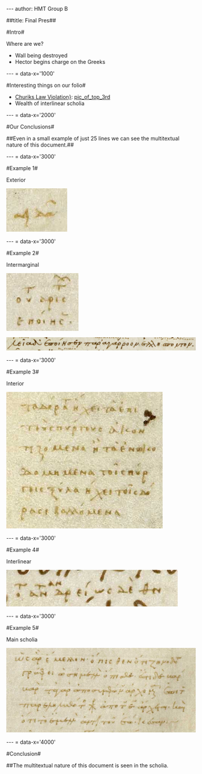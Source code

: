 --- author: HMT Group B

##title: Final Pres##

#Intro#

Where are we?

- Wall being destroyed
- Hector begins charge on the Greeks

--- = data-x='1000'

#Interesting things on our folio#

- [Churiks Law Violation}](): [pic_of_top_3rd]
- Wealth of interlinear scholia

[pic_of_top_3rd]: images/img14.jpg

--- = data-x='2000'

#Our Conclusions#

##Even in a small example of just 25 lines we can see the multitextual nature of this document.##

--- = data-x='3000'

#Example 1#

Exterior

![Difference in spelling][exterior_img]

[exterior_img]: images/img8.jpg

--- = data-x='3000'

#Example 2#

Intermarginal

![Affirmation of text][intermarginal_img]

![Text][line_of_text_img]

[intermarginal_img]: images/img11.jpg

[line_of_text_img]: images/img12.jpg

--- = data-x='3000'

#Example 3#

Interior

![Interpretation of text][interior_img]

[interior_img]: images/img9.jpg

--- = data-x='3000'

#Example 4#

Interlinear

![Specialized gloss][interlinear_img]

[interlinear_img]: images/img10.jpg

--- = data-x='3000'

#Example 5#

Main scholia

![Alternate Text][main_img]

[main_img]: images/img13.jpg

--- = data-x='4000'

#Conclusion#

##The multitextual nature of this document is seen in the scholia.

